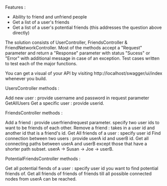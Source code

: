Features : 
* Ability to friend and unfriend people
* Get a list of a user's friends
* Get a list of a user's potential friends (this addresses the question above directly)

The solution consists of UserController, FriendsController & FriendNetworkController. 
Most of the methods accept a "Request" parameter and return a "Response" parameter with status "Sucess" or "Error" 
with additional message in case of an exception. Test cases written to test each of the major functions.

You can get a visual of your API by visiting http://localhost/swagger/ui/index whenever you build.

UsersController methods :

Add new user : provide username and password in request parameter
GetAllUsers 
Get a specific user : provide userid.


FriendsController methods :

Add a friend : provide userfriendrequest parameter. specify two user ids to want to be friends of each other.
Remove a friend : takes in a user id and another id that is a friend's id.
Get All friends of a user : specify user id
Find connection between two users : provide userA id and userB id. 
Get all connecting paths between userA and userB except those that have a shorter path subset. 
userA -> Susan -> Joe -> userB.

PotentialFriendsController methods :

Get all potential fiends of a user : specify user id you want to find potential friends of. 
Get all friends of friends of friends till all possible connected nodes from userA can be reached.

